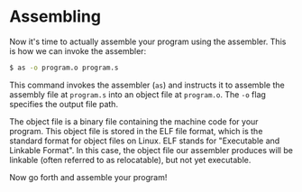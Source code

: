 # Assembling

Now it's time to actually assemble your program using the assembler. This is how we can invoke the assembler:

```sh
$ as -o program.o program.s
```

This command invokes the assembler (`as`) and instructs it to assemble the assembly file at `program.s` into an object file at `program.o`. The `-o` flag specifies the output file path.

The object file is a binary file containing the machine code for your program. This object file is stored in the ELF file format, which is the standard format for object files on Linux. ELF stands for "Executable and Linkable Format". In this case, the object file our assembler produces will be linkable (often referred to as relocatable), but not yet executable.

Now go forth and assemble your program!

